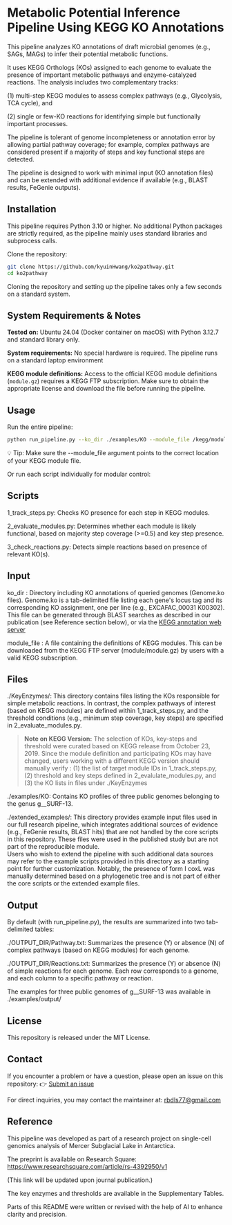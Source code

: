 # Metabolic Potential Inference Pipeline Using KEGG KO Annotations

This pipeline analyzes KO annotations of draft microbial genomes (e.g., SAGs, MAGs) to infer their potential metabolic functions.

It uses KEGG Orthologs (KOs) assigned to each genome to evaluate the presence of important metabolic pathways and enzyme-catalyzed reactions. The analysis includes two complementary tracks:

(1) multi-step KEGG modules to assess complex pathways (e.g., Glycolysis, TCA cycle), and

(2) single or few-KO reactions for identifying simple but functionally important processes.

The pipeline is tolerant of genome incompleteness or annotation error by allowing partial pathway coverage; for example, complex pathways are considered present if a majority of steps and key functional steps are detected.

The pipeline is designed to work with minimal input (KO annotation files) and can be extended with additional evidence if available (e.g., BLAST results, FeGenie outputs).


## Installation
This pipeline requires Python 3.10 or higher.
No additional Python packages are strictly required, as the pipeline mainly uses standard libraries and subprocess calls.

Clone the repository:

```bash
git clone https://github.com/kyuinHwang/ko2pathway.git
cd ko2pathway
```

Cloning the repository and setting up the pipeline takes only a few seconds on a standard system.

## System Requirements & Notes

**Tested on:** Ubuntu 24.04 (Docker container on macOS) with Python 3.12.7 and standard library only.

**System requirements:** No special hardware is required. The pipeline runs on a standard laptop environment

**KEGG module definitions:** Access to the official KEGG module definitions (`module.gz`) requires a KEGG FTP subscription. Make sure to obtain the appropriate license and download the file before running the pipeline.

## Usage

Run the entire pipeline:
``` bash
python run_pipeline.py --ko_dir ./examples/KO --module_file /kegg/module/module.gz --keyenzyme_dir ./KeyEnzymes --output_dir ./output
```

💡 Tip: Make sure the --module_file argument points to the correct location of your KEGG module file.

Or run each script individually for modular control:

## Scripts
1_track_steps.py: Checks KO presence for each step in KEGG modules.

2_evaluate_modules.py: Determines whether each module is likely functional, based on majority step coverage (>=0.5) and key step presence.

3_check_reactions.py: Detects simple reactions based on presence of relevant KO(s).

## Input
ko_dir : Directory including KO annotations of queried genomes (Genome.ko files). Genome.ko is a tab-delimited file listing each gene's locus tag and its corresponding KO assignment, one per line (e.g., EXCAFAC_00031 K00302). This file can be generated through BLAST searches as described in our publication (see Reference section below), or via the [KEGG annotation web server](https://www.kegg.jp/kegg/annotation/)

module_file : A file containing the definitions of KEGG modules. This can be downloaded from the KEGG FTP server (module/module.gz) by users with a valid KEGG subscription.


## Files
./KeyEnzymes/:
This directory contains files listing the KOs responsible for simple metabolic reactions. In contrast, the complex pathways of interest (based on KEGG modules) are defined within 1_track_steps.py, and the threshold conditions (e.g., minimum step coverage, key steps) are specified in 2_evaluate_modules.py.

> **Note on KEGG Version:**
> The selection of KOs, key-steps and threshold were curated based on KEGG release from October 23, 2019. Since the module definition and participating KOs may have changed, users working with a different KEGG version should manually verify :
> (1) the list of target module IDs in 1_track_steps.py, (2) threshold and key steps defined in 2_evalulate_modules.py, and (3) the KO lists in files under ./KeyEnzymes

./examples/KO:
Contains KO profiles of three public genomes belonging to the genus g__SURF-13.

./extended_examples/:
This directory provides example input files used in our full research pipeline, which integrates additional sources of evidence (e.g., FeGenie results, BLAST hits) that are not handled by the core scripts in this repository. These files were used in the published study but are not part of the reproducible module.  
Users who wish to extend the pipeline with such additional data sources may refer to the example scripts provided in this directory as a starting point for further customization. 
Notably, the presence of form I coxL was manually determined based on a phylogenetic tree and is not part of either the core scripts or the extended example files.



## Output
By default (with run_pipeline.py), the results are summarized into two tab-delimited tables:

./OUTPUT_DIR/Pathway.txt: Summarizes the presence (Y) or absence (N) of complex pathways (based on KEGG modules) for each genome.

./OUTPUT_DIR/Reactions.txt: Summarizes the presence (Y) or absence (N) of simple reactions for each genome.
Each row corresponds to a genome, and each column to a specific pathway or reaction.

The examples for three public genomes of g__SURF-13 was available in ./examples/output/
## License

This repository is released under the MIT License.

## Contact
If you encounter a problem or have a question, please open an issue on this repository:
👉 [Submit an issue](https://github.com/kyuinHwang/ko2pathway/issues)

For direct inquiries, you may contact the maintainer at: rbdls77@gmail.com

## Reference

This pipeline was developed as part of a research project on single-cell genomics analysis of Mercer Subglacial Lake in Antarctica.

The preprint is available on Research Square:
https://www.researchsquare.com/article/rs-4392950/v1

(This link will be updated upon journal publication.)

The key enzymes and thresholds are available in the Supplementary Tables.

Parts of this README were written or revised with the help of AI to enhance clarity and precision.
